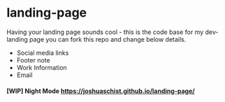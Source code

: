 # landing-page
Having your landing page sounds cool  - this is the code base for my dev-landing page you can fork this repo and change below details.

* Social media links
* Footer note
* Work Information 
* Email 

#### [WIP] Night Mode  https://joshuaschist.github.io/landing-page/

